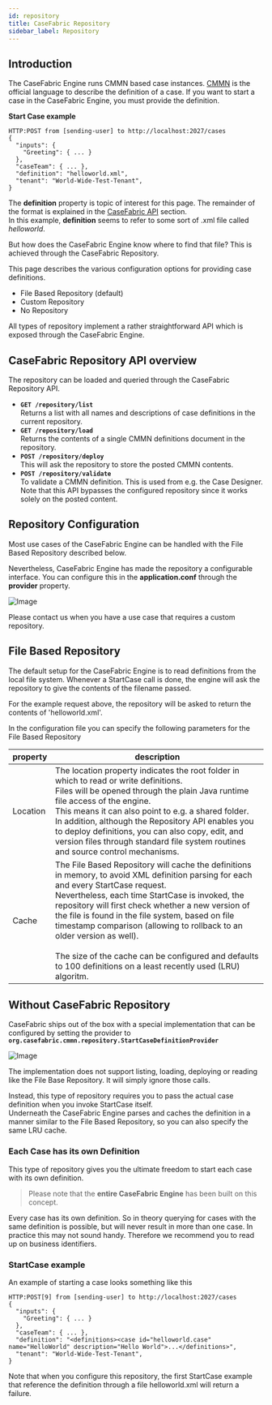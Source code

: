 ```yaml
---
id: repository
title: CaseFabric Repository
sidebar_label: Repository
---
```


## Introduction
The CaseFabric Engine runs CMMN based case instances. [CMMN](../cmmn/overview) is the official language to describe the definition of a case.
If you want to start a case in the CaseFabric Engine, you must provide the definition.

**Start Case example**
```
HTTP:POST from [sending-user] to http://localhost:2027/cases
{
  "inputs": {
    "Greeting": { ... }
  },
  "caseTeam": { ... },
  "definition": "helloworld.xml",
  "tenant": "World-Wide-Test-Tenant",
}
```
The **definition** property is topic of interest for this page. The remainder of the format is explained in the [CaseFabric API](../api/start-case) section.
<br/>In this example, **definition** seems to refer to some sort of .xml file called _helloworld_.

But how does the CaseFabric Engine know where to find that file? This is achieved through the CaseFabric Repository.

This page describes the various configuration options for providing case definitions.

- File Based Repository (default)
- Custom Repository 
- No Repository

All types of repository implement a rather straightforward API which is exposed through the CaseFabric Engine.

## CaseFabric Repository API overview
The repository can be loaded and queried through the CaseFabric Repository API.

- **`GET /repository/list`**<br/>
Returns a list with all names and descriptions of case definitions in the current repository.
- **`GET /repository/load`**<br/>
Returns the contents of a single CMMN definitions document in the repository.
- **`POST /repository/deploy`**<br/>
This will ask the repository to store the posted CMMN contents.
- **`POST /repository/validate`**<br/>
To validate a CMMN definition. This is used from e.g. the Case Designer.<br/>
Note that this API bypasses the configured repository since it works solely on the posted content.

## Repository Configuration
Most use cases of the CaseFabric Engine can be handled with the File Based Repository described below.

Nevertheless, CaseFabric Engine has made the repository a configurable interface. You can configure this in the **application.conf** through the **provider** property.


![Image](assets/engine/repository-configuration.png)


Please contact us when you have a use case that requires a custom repository.

## File Based Repository
The default setup for the CaseFabric Engine is to read definitions from the local file system. 
Whenever a StartCase call is done, the engine will ask the repository to give the contents of the filename passed.

For the example request above, the repository will be asked to return the contents of 'helloworld.xml'.

In the configuration file you can specify the following parameters for the File Based Repository

| property | description |
| -- | -- |
| Location | The location property indicates the root folder in which to read or write definitions.<br/>Files will be opened through the plain Java runtime file access of the engine. <br/> This means it can also point to e.g. a shared folder.<br/> In addition, although the Repository API enables you to deploy definitions, you can also copy, edit, and version files through standard file system routines and source control mechanisms. |
| Cache | The File Based Repository will cache the definitions in memory, to avoid XML definition parsing for each and every StartCase request.<br/>Nevertheless, each time StartCase is invoked, the repository will first check whether a new version of the file is found in the file system, based on file timestamp comparison (allowing to rollback to an older version as well).<br/><br/>The size of the cache can be configured and defaults to 100 definitions on a least recently used (LRU) algoritm. |

## Without CaseFabric Repository
CaseFabric ships out of the box with a special implementation that can be configured by setting the provider to **`org.casefabric.cmmn.repository.StartCaseDefinitionProvider`**


![Image](assets/engine/repository-configuration-scdp.png)


The implementation does not support listing, loading, deploying or reading like the File Base Repository.
It will simply ignore those calls.

Instead, this type of repository requires you to pass the actual case definition when you invoke StartCase itself.
<br/>Underneath the CaseFabric Engine parses and caches the definition in a manner similar to the File Based Repository, so you can also specify the same LRU cache.

### Each Case has its own Definition
This type of repository gives you the ultimate freedom to start each case with its own definition.

> Please note that the **entire CaseFabric Engine** has been built on this concept.

Every case has its own definition. So in theory querying for cases with the same definition is possible, but will never result in more than one case.
In practice this may not sound handy. Therefore we recommend you to read up on business identifiers.

### StartCase example

An example of starting a case looks something like this

```
HTTP:POST[9] from [sending-user] to http://localhost:2027/cases
{
  "inputs": {
    "Greeting": { ... }
  },
  "caseTeam": { ... },
  "definition": "<definitions><case id="helloworld.case" name="HelloWorld" description="Hello World">...</definitions>",
  "tenant": "World-Wide-Test-Tenant",
}
```

Note that when you configure this repository, the first StartCase example that reference the definition through a file helloworld.xml will return a failure. 